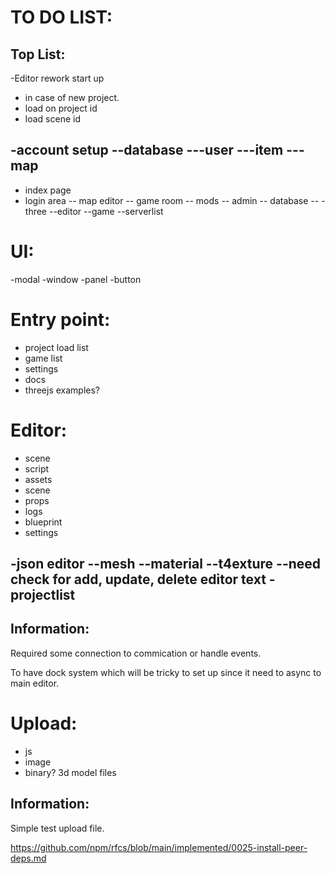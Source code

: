 # TO DO LIST:

## Top List:
-Editor rework start up
  - in case of new project.
  - load on project id
  - load scene id

-account setup
--database
---user
---item
---map
--

- index page
- login area
-- map editor
-- game room
-- mods
-- admin
-- database
--
-three
--editor
--game
--serverlist

# UI:
-modal
-window
-panel
-button

# Entry point:
- project load list
- game list
- settings
- docs
- threejs examples?

# Editor:
- scene
- script
- assets
- scene
- props
- logs
- blueprint
- settings

-json editor
--mesh
--material
--t4exture
--need check for add, update, delete editor text
-projectlist
-

## Information:
  Required some connection to commication or handle events.

  To have dock system which will be tricky to set up since it need to async to main editor.

# Upload:
- js
- image
- binary? 3d model files

## Information:
  Simple test upload file.

https://github.com/npm/rfcs/blob/main/implemented/0025-install-peer-deps.md